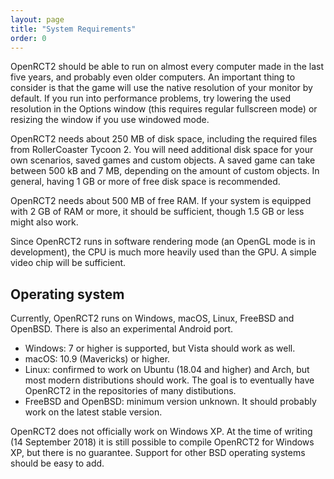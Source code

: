 ```yaml
---
layout: page
title: "System Requirements"
order: 0
---
```


OpenRCT2 should be able to run on almost every computer made in the last five years, and probably even older computers.
An important thing to consider is that the game will use the native resolution of your monitor by default. If you run into performance problems, try lowering the used resolution in the Options window (this requires regular fullscreen mode) or resizing the window if you use windowed mode.

OpenRCT2 needs about 250 MB of disk space, including the required files from RollerCoaster Tycoon 2. You will need additional disk space for your own scenarios, saved games and custom objects. A saved game can take between 500 kB and 7 MB, depending on the amount of custom objects. In general, having 1 GB or more of free disk space is recommended.

OpenRCT2 needs about 500 MB of free RAM. If your system is equipped with 2 GB of RAM or more, it should be sufficient, though 1.5 GB or less might also work.

Since OpenRCT2 runs in software rendering mode (an OpenGL mode is in development), the CPU is much more heavily used than the GPU. A simple video chip will be sufficient.

## Operating system

Currently, OpenRCT2 runs on Windows, macOS, Linux, FreeBSD and OpenBSD. There is also an experimental Android port.

- Windows: 7 or higher is supported, but Vista should work as well.
- macOS: 10.9 (Mavericks) or higher.
- Linux: confirmed to work on Ubuntu (18.04 and higher) and Arch, but most modern distributions should work. The goal is to eventually have OpenRCT2 in the repositories of many distibutions.
- FreeBSD and OpenBSD: minimum version unknown. It should probably work on the latest stable version.

OpenRCT2 does not officially work on Windows XP. At the time of writing (14 September 2018) it is still possible to compile OpenRCT2 for Windows XP, but there is no guarantee.
Support for other BSD operating systems should be easy to add.
